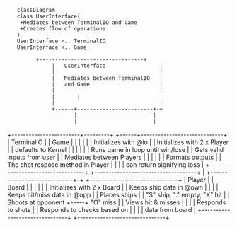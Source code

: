 ```mermaid
   classDiagram
   class UserInterface{
    +Mediates between TerminalIO and Game
    +Creates flow of operations
   }
   UserInterface <.. TerminalIO
   UserInterface <.. Game
```
             
             +---------------------------------+
                  |   UserInterface                 |
                  |                                 |
                  |   Mediates between TerminalIO   |
                  |   and Game                      |
                  |                                 |
                  |       |
                  |                                 |
                  +------+------------------------+-+
                         |                        |
                         |                        |
+------------------------+---------+       +------+-----------------------------+
|   TerminalIO                     |       | Game                               |
|                                  |       |                                    |
|   Initializes with @io           |       | Initializes with 2 x Player        |
|   defaults to Kernel             |       |                                    |
|                                  |       | Runs game in loop until win/lose   |
|   Gets valid inputs from user    |       | Mediates between Players           |
|                                  |       |                                    |
|   Formats outputs                |       | The shot respose method in Player  |
|                                  |       | can return signifying loss         |
+----------------------------------+       +------------------------------------+
                                           |
             +-----------------------------+-+     +-------------------------------+
             |   Player                      |     | Board                         |
             |                               |     |                               |
             |   Initializes with 2 x Board  |     | Keeps ship data in @own       |
             |                               |     | Keeps hit/miss data in @opp   |
             |   Places ships                |     | "S" ship, "." empty, "X" hit  |
             |   Shoots at opponent          +-----+ "O" miss                      |
             |   Views hit & misses          |     |                               |
             |   Responds to shots           |     | Responds to checks based on   |
             |                               |     | data from board               |
             +-------------------------------+     +-------------------------------+
